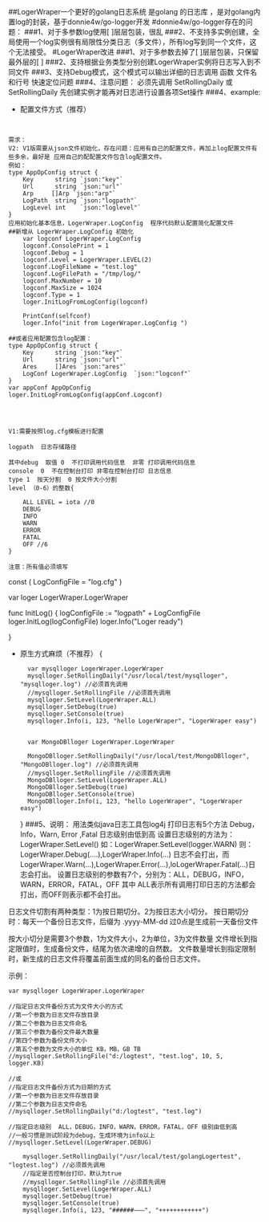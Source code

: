 ##LogerWraper一个更好的golang日志系统
       是golang 的日志库 ，是对golang内置log的封装，基于donnie4w/go-logger开发
#donnie4w/go-logger存在的问题：
###1、对于多参数log使用[ ]层层包装，很乱
###2、不支持多实例创建，全局使用一个log实例很有局限性分类日志（多文件），所有log写到同一个文件，这个无法接受。
#LogerWraper改进
###1、对于多参数去掉了[ ]层层包装，只保留最外层的[ ]
###2、支持根据业务类型分别创建LogerWraper实例将日志写入到不同文件
###3、支持Debug模式，这个模式可以输出详细的日志调用 函数 文件名 和行号 快速定位问题
###4、注意问题：
           必须先调用 SetRollingDaily 或 SetRollingDaily 先创建实例才能再对日志进行设置各项Set操作
###4、example:
* 配置文件方式（推荐）
<pre><code>

需求：
V2: V1版需要从json文件初始化，存在问题：应用有自己的配置文件，再加上log配置文件有些多余，最好是 应用自己的配配置文件包含log配置文件。
例如：
type AppOpConfig struct {
	Key      string `json:"key"`
	Url      string `json:"url"`
	Arp     []Arp `json:"arp"`
	LogPath  string `json:"logpath"`
	LogLevel int    `json:"loglevel"`
}
应用初始化基本信息，LogerWraper.LogConfig  程序代码默认配置简化配置文件
##新增从 LogerWraper.LogConfig 初始化
	var logconf LogerWraper.LogConfig
	logconf.ConsolePrint = 1
	logconf.Debug = 1
	logconf.Level = LogerWraper.LEVEL(2)
	logconf.LogFileName = "test.log"
	logconf.LogFilePath = "/tmp/log/"
	logconf.MaxNumber = 10
	logconf.MaxSize = 1024
	logconf.Type = 1
	loger.InitLogFromLogConfig(logconf)

	PrintConf(selfconf)
	loger.Info("init from LogerWraper.LogConfig ")
	
##或者应用配置包含log配置：
type AppOpConfig struct {
	Key      string `json:"key"`
	Url      string `json:"url"`
	Ares     []Ares `json:"ares"`
	LogConf LogerWraper.LogConfig  `json:"logconf"`
}
var appConf AppOpConfig
loger.InitLogFromLogConfig(appConf.Logconf)


	
	
V1:需要按照log.cfg模板进行配置

logpath  日志存储路径

其中debug  取值 0  不打印调用代码信息  非零 打印调用代码信息
console  0  不在控制台打印 非零在控制台打印 日志信息
type 1  按天分割  0 按文件大小分割
level （0-6）的整数{

	ALL LEVEL = iota //0
	DEBUG
	INFO
	WARN
	ERROR
	FATAL
	OFF //6
}

注意：所有值必须填写
</code></pre>

const (
	LogConfigFile = "log.cfg"
)

var loger LogerWraper.LogerWraper

func InitLog() {
	logConfigFile := "logpath" + LogConfigFile
	loger.InitLog(logConfigFile)
	loger.Info("Loger ready")

}

* 原生方式麻烦（不推荐）
{
		
        var mysqlloger LogerWraper.LogerWraper
		mysqlloger.SetRollingDaily("/usr/local/test/mysqlloger", "mysqlloger.log") //必须首先调用
		//mysqlloger.SetRollingFile //必须首先调用
		mysqlloger.SetLevel(LogerWraper.ALL)
		mysqlloger.SetDebug(true)
		mysqlloger.SetConsole(true)
		mysqlloger.Info(i, 123, "hello LogerWraper", "LogerWraper easy")


		var MongoDBlloger LogerWraper.LogerWraper

		MongoDBlloger.SetRollingDaily("/usr/local/test/MongoDBlloger", "MongoDBlloger.log") //必须首先调用
		//mysqlloger.SetRollingFile //必须首先调用
		MongoDBlloger.SetLevel(LogerWraper.ALL)
		MongoDBlloger.SetDebug(true)
		MongoDBlloger.SetConsole(true)
		MongoDBlloger.Info(i, 123, "hello LogerWraper", "LogerWraper easy")
	}
###5、说明：
       用法类似java日志工具包log4j
打印日志有5个方法 Debug，Info，Warn, Error ,Fatal  日志级别由低到高
设置日志级别的方法为：LogerWraper.SetLevel() 如：LogerWraper.SetLevel(logger.WARN)
则：LogerWraper.Debug(....),LogerWraper.Info(...) 日志不会打出，而 
 LogerWraper.Warn(...),LogerWraper.Error(...),loLogerWraper.Fatal(...)日志会打出。
设置日志级别的参数有7个，分别为：ALL，DEBUG，INFO，WARN，ERROR，FATAL，OFF
其中 ALL表示所有调用打印日志的方法都会打出，而OFF则表示都不会打出。


日志文件切割有两种类型：1为按日期切分。2为按日志大小切分。
按日期切分时：每天一个备份日志文件，后缀为 .yyyy-MM-dd 
过0点是生成前一天备份文件

按大小切分是需要3个参数，1为文件大小，2为单位，3为文件数量
文件增长到指定限值时，生成备份文件，结尾为依次递增的自然数。
文件数量增长到指定限制时，新生成的日志文件将覆盖前面生成的同名的备份日志文件。

示例：

	var mysqlloger LogerWraper.LogerWraper

	//指定日志文件备份方式为文件大小的方式
	//第一个参数为日志文件存放目录
	//第二个参数为日志文件命名
	//第三个参数为备份文件最大数量
	//第四个参数为备份文件大小
	//第五个参数为文件大小的单位 KB，MB，GB TB
	//mysqlloger.SetRollingFile("d:/logtest", "test.log", 10, 5, logger.KB)

    //或
	//指定日志文件备份方式为日期的方式
	//第一个参数为日志文件存放目录
	//第二个参数为日志文件命名
	//mysqlloger.SetRollingDaily("d:/logtest", "test.log")

	//指定日志级别  ALL，DEBUG，INFO，WARN，ERROR，FATAL，OFF 级别由低到高
	//一般习惯是测试阶段为debug，生成环境为info以上
	//mysqlloger.SetLevel(LogerWraper.DEBUG)

		mysqlloger.SetRollingDaily("/usr/local/test/golangLogertest", "logtest.log") //必须首先调用
        //指定是否控制台打印，默认为true
		//mysqlloger.SetRollingFile //必须首先调用
		mysqlloger.SetLevel(LogerWraper.ALL)
		mysqlloger.SetDebug(true)
		mysqlloger.SetConsole(true)
		mysqlloger.Info(i, 123, "######———", "++++++++++++")


